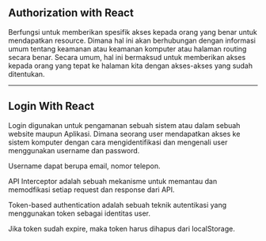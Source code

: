 ## Authorization with React

Berfungsi untuk memberikan spesifik akses kepada orang yang benar untuk mendapatkan resource. Dimana hal ini akan berhubungan dengan informasi umum tentang keamanan atau keamanan komputer atau halaman routing secara benar. Secara umum, hal ini bermaksud untuk memberikan akses kepada orang yang tepat ke halaman kita dengan akses-akses yang sudah ditentukan.

---

## Login With React

Login digunakan untuk pengamanan sebuah sistem atau dalam sebuah website maupun Aplikasi. Dimana seorang user mendapatkan akses ke sistem komputer dengan cara mengidentifikasi dan mengenali user menggunakan username dan password.

Username dapat berupa email, nomor telepon.

API Interceptor adalah sebuah mekanisme untuk memantau dan memodfikasi setiap request dan response dari API.

Token-based authentication adalah sebuah teknik autentikasi yang menggunakan token sebagai identitas user.

Jika token sudah expire, maka token harus dihapus dari localStorage.